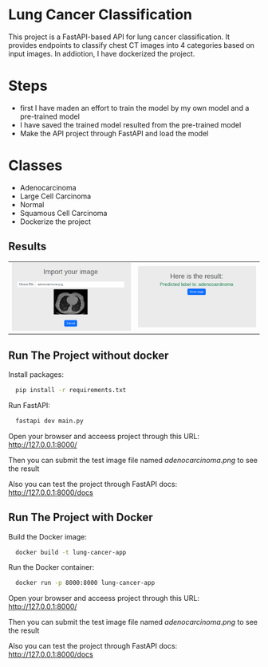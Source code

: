 # Lung Cancer Classification
This project is a FastAPI-based API for lung cancer classification. It provides endpoints to classify chest CT images into 4 categories based on input images. In addiotion, I have dockerized the project.

# Steps
* first I have maden an effort to train the model by my own model and a pre-trained model
* I have saved the trained model resulted from the pre-trained model
* Make the API project through FastAPI and load the model 

# Classes
* Adenocarcinoma
* Large Cell Carcinoma
* Normal
* Squamous Cell Carcinoma
* Dockerize the project

## Results
  
<table>
<tr>
<td><img src="results/result1.png"></td>
<td><img src="results/result2.png"></td> 
</tr>
</table>



## Run The Project without docker


Install packages:
```bash
  pip install -r requirements.txt 
```
Run FastAPI:
```bash
  fastapi dev main.py
```
Open your browser and acceess project through this URL: http://127.0.0.1:8000/

Then you can submit the test image file named *adenocarcinoma.png* to see 
the result 

Also you can test the project through FastAPI docs: http://127.0.0.1:8000/docs


## Run The Project with Docker


Build the Docker image:
```bash
  docker build -t lung-cancer-app 
```
Run the Docker container:
```bash
  docker run -p 8000:8000 lung-cancer-app
```
Open your browser and acceess project through this URL: http://127.0.0.1:8000/

Then you can submit the test image file named *adenocarcinoma.png* to see 
the result 

Also you can test the project through FastAPI docs: http://127.0.0.1:8000/docs

